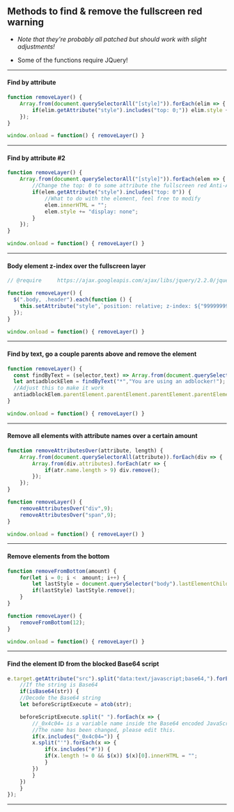 ## Methods to find & remove the fullscreen red warning

* *Note that they're probably all patched but should work with slight adjustments!*

* Some of the functions require JQuery!

---

#### Find by attribute
	
```js
function removeLayer() {
	Array.from(document.querySelectorAll("[style]")).forEach(elim => {
		if(elim.getAttribute("style").includes("top: 0;")) elim.style += "top: -1px"; 
	}); 
}

window.onload = function() { removeLayer() } 
```

---

#### Find by attribute #2
```js
function removeLayer() {
	Array.from(document.querySelectorAll("[style]")).forEach(elem => {
		//Change the top: 0 to some attribute the fullscreen red Anti-Adblock has, then it works
		if(elem.getAttribute("style").includes("top: 0")) {
			//What to do with the element, feel free to modify
			elem.innerHTML = ""; 
			elem.style += "display: none"; 
		}
	});
}

window.onload = function() { removeLayer() } 
```

---

#### Body element z-index over the fullscreen layer
```js
// @require     https://ajax.googleapis.com/ajax/libs/jquery/2.2.0/jquery.js

function removeLayer() {
  $(".body, .header").each(function () {
    this.setAttribute("style",`position: relative; z-index: ${"99999999999999999999999999999999999999999999999999999999999999999".repeat(69420)}`);
  });
}

window.onload = function() { removeLayer() } 
```

---

#### Find by text, go a couple parents above and remove the element
```js
function removeLayer() {
  const findByText = (selector,text) => Array.from(document.querySelectorAll(selector)).find(el => el.textContent === text);
  let antiadblockElem = findByText("*","You are using an adblocker!");
  //Adjust this to make it work
  antiadblockElem.parentElement.parentElement.parentElement.parentElement.parentElement.innerHTML = "";
}

window.onload = function() { removeLayer() } 
```

---

#### Remove all elements with attribute names over a certain amount
```js
function removeAttributesOver(attribute, length) {
    Array.from(document.querySelectorAll(attribute)).forEach(div => {
        Array.from(div.attributes).forEach(atr => {
            if(atr.name.length > 9) div.remove();
        });
    });
}

function removeLayer() { 
    removeAttributesOver("div",9);
    removeAttributesOver("span",9);
}

window.onload = function() { removeLayer() } 
```

---

#### Remove elements from the bottom
```js
function removeFromBottom(amount) {
    for(let i = 0; i <  amount; i++) { 
        let lastStyle = document.querySelector("body").lastElementChild;
        if(lastStyle) lastStyle.remove();
    }
}

function removeLayer() { 
    removeFromBottom(12);
}

window.onload = function() { removeLayer() } 
```

---

#### Find the element ID from the blocked Base64 script
```js
e.target.getAttribute("src").split("data:text/javascript;base64,").forEach(str => {
    //If the string is Base64
    if(isBase64(str)) {
	//Decode the Base64 string
	let beforeScriptExecute = atob(str);

	beforeScriptExecute.split(" ").forEach(x => {
	    //_0x4c04= is a variable name inside the Base64 encoded JavaScript file
	    //The name has been changed, please edit this.
	    if(x.includes("_0x4c04=")) {
		x.split("'").forEach(x => {
		    if(x.includes("#")) {
			if(x.length != 0 && $(x)) $(x)[0].innerHTML = "";
		    }
		})
	    } 
	})
    }
});
```

---
